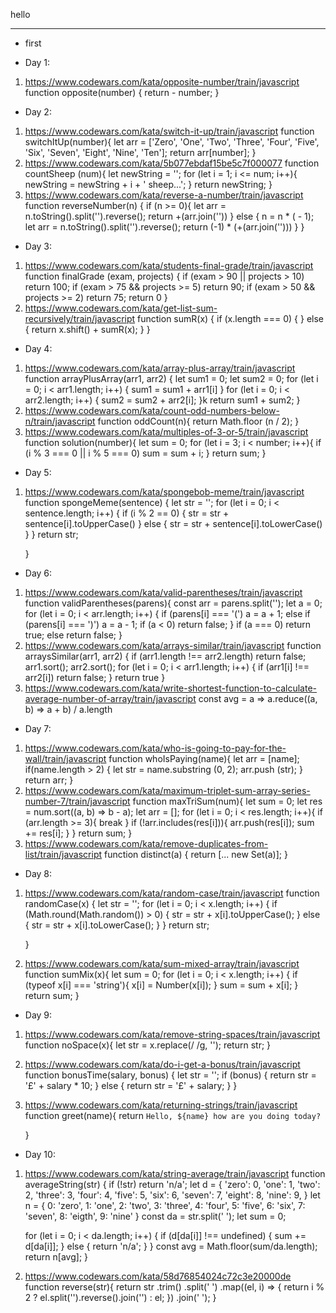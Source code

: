 hello

________________________________


* first

* Day 1:
 1. https://www.codewars.com/kata/opposite-number/train/javascript
    function opposite(number) {
      return - number;
    }
* Day 2:
1. https://www.codewars.com/kata/switch-it-up/train/javascript
    function switchItUp(number){
      let arr = ['Zero', 'One', 'Two', 'Three', 'Four', 'Five', 'Six', 'Seven', 'Eight', 'Nine', 'Ten'];
      return arr[number];
    }
2. https://www.codewars.com/kata/5b077ebdaf15be5c7f000077
    function countSheep (num){
      let newString = '';
        for (let i = 1; i <= num; i++){
          newString = newString + i + ' sheep...';
        }
     return newString;
    }
3. https://www.codewars.com/kata/reverse-a-number/train/javascript
    function reverseNumber(n) {
      if (n >= 0){
      let arr = n.toString().split('').reverse();
       return +(arr.join(''))
      } else {
      n = n * ( - 1);
      let arr = n.toString().split('').reverse();
        return (-1) * (+(arr.join('')))
      }
    }
* Day 3:
1. https://www.codewars.com/kata/students-final-grade/train/javascript
    function finalGrade (exam, projects) {
      if (exam > 90 || projects > 10) return 100;
      if (exam > 75 && projects >= 5) return 90;
      if (exam > 50 && projects >= 2) return 75;
      return 0
    }
2. https://www.codewars.com/kata/get-list-sum-recursively/train/javascript
    function sumR(x) {
      if (x.length  === 0) {
      } else {
      return x.shift() + sumR(x);
      }
    }
* Day 4:
1. https://www.codewars.com/kata/array-plus-array/train/javascript
    function arrayPlusArray(arr1, arr2) {
      let sum1 = 0;
      let sum2 = 0;
        for (let i = 0; i < arr1.length; i++) {
        sum1 = sum1 + arr1[i]
        }
        for (let i = 0; i < arr2.length; i++) {
        sum2 = sum2 + arr2[i];
        }k
      return sum1 + sum2;
    }
2. https://www.codewars.com/kata/count-odd-numbers-below-n/train/javascript
     function oddCount(n){
       return Math.floor (n / 2);
     }
3. https://www.codewars.com/kata/multiples-of-3-or-5/train/javascript
    function solution(number){
      let sum = 0;
       for (let i = 3; i < number; i++){
       if (i % 3 === 0 || i % 5 === 0)
       sum = sum + i;
       }
       return sum;
    }
* Day 5:
1. https://www.codewars.com/kata/spongebob-meme/train/javascript
    function spongeMeme(sentence) {
      let str = '';
      for (let i = 0; i < sentence.length; i++) {
        if (i % 2 == 0) {
        str = str + sentence[i].toUpperCase()
        } else {
        str = str + sentence[i].toLowerCase()
        }
      }
    return str;

    }
* Day 6:
1. https://www.codewars.com/kata/valid-parentheses/train/javascript
    function validParentheses(parens){
      const arr = parens.split('');
      let a = 0;
      for (let i = 0; i < arr.length; i++) {
        if (parens[i] === '(') a = a + 1;
        else if (parens[i] === ')') a = a - 1;
        if (a < 0) return false;
      }
        if (a === 0) return true;
        else return false;
    }
2. https://www.codewars.com/kata/arrays-similar/train/javascript
    function arraysSimilar(arr1, arr2) {
      if (arr1.length !== arr2.length) return false;
      arr1.sort();
      arr2.sort();
      for (let i = 0; i < arr1.length; i++) {
        if (arr1[i] !== arr2[i]) return false;
      }
      return true
    }
3. https://www.codewars.com/kata/write-shortest-function-to-calculate-average-number-of-array/train/javascript
    const avg = a => a.reduce((a, b) => a + b) / a.length

* Day 7:
1. https://www.codewars.com/kata/who-is-going-to-pay-for-the-wall/train/javascript
    function whoIsPaying(name){
    let arr = [name];
      if(name.length > 2) {
      let str = name.substring (0, 2);
      arr.push (str);
      }
    return arr;
    }
2. https://www.codewars.com/kata/maximum-triplet-sum-array-series-number-7/train/javascript
    function maxTriSum(num){
    let sum = 0;
    let res = num.sort((a, b) => b - a);
    let arr = [];
      for (let i = 0; i < res.length; i++){
        if (arr.length >= 3){
          break
        }
        if (!arr.includes(res[i])){
          arr.push(res[i]);
          sum += res[i];
        }
      }
     return sum;
    }
3. https://www.codewars.com/kata/remove-duplicates-from-list/train/javascript
    function distinct(a) {
      return [... new Set(a)];
    }
* Day 8:
1. https://www.codewars.com/kata/random-case/train/javascript
    function randomCase(x) {
    let str = '';
      for (let i = 0; i < x.length; i++) {
        if (Math.round(Math.random()) > 0) {
        str = str + x[i].toUpperCase();
        }
      else {
      str = str + x[i].toLowerCase();
      }
      }
      return str;

    }
2. https://www.codewars.com/kata/sum-mixed-array/train/javascript
    function sumMix(x){
    let sum = 0;
      for (let i = 0; i < x.length; i++) {
         if (typeof x[i] === 'string'){
         x[i] = Number(x[i]);
         }
         sum = sum + x[i];
       }
       return sum;
     }
* Day 9:
1. https://www.codewars.com/kata/remove-string-spaces/train/javascript
    function noSpace(x){
      let str = x.replace(/ /g, '');
       return str;
    }
2. https://www.codewars.com/kata/do-i-get-a-bonus/train/javascript
    function bonusTime(salary, bonus) {
      let str = '';
      if (bonus) {
       return str = '£' + salary * 10;
       } else {
        return str = '£' + salary;
       }
    }
3. https://www.codewars.com/kata/returning-strings/train/javascript
    function greet(name){
       return `Hello, ${name} how are you doing today?`

    }
* Day 10:
1. https://www.codewars.com/kata/string-average/train/javascript
    function averageString(str) {
      if (!str) return 'n/a';
      let d = {
          'zero': 0,
          'one': 1,
          'two': 2,
          'three': 3,
          'four': 4,
          'five': 5,
          'six': 6,
          'seven': 7,
          'eight': 8,
          'nine': 9,
       }
      let n = {
          0: 'zero',
          1: 'one',
          2: 'two',
          3: 'three',
          4: 'four',
          5: 'five',
          6: 'six',
          7: 'seven',
          8: 'eigth',
          9: 'nine'
      }
      const da = str.split(' ');
      let sum = 0;


      for (let i = 0; i < da.length; i++) {
        if (d[da[i]] !== undefined) {
        sum += d[da[i]];
      } else {
        return 'n/a';
      }
    }
    const avg = Math.floor(sum/da.length);
    return n[avg];
    }
2. https://www.codewars.com/kata/58d76854024c72c3e20000de
    function reverse(str){
      return str
      .trim()
      .split(' ')
      .map((el, i) => {
       return i % 2
       ? el.split('').reverse().join('')
       : el;
       })
       .join(' ');
    }